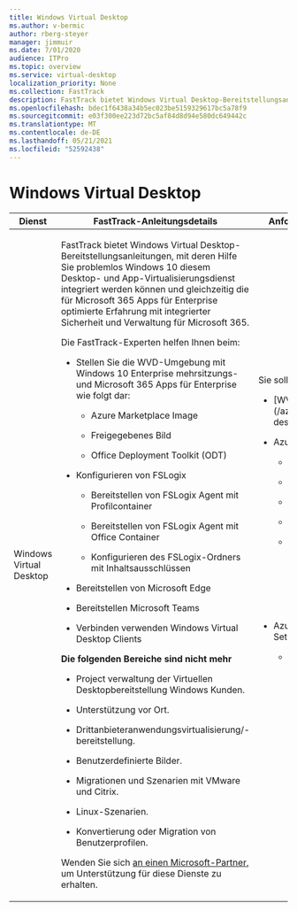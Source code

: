 ```yaml
---
title: Windows Virtual Desktop
ms.author: v-bermic
author: rberg-steyer
manager: jimmuir
ms.date: 7/01/2020
audience: ITPro
ms.topic: overview
ms.service: virtual-desktop
localization_priority: None
ms.collection: FastTrack
description: FastTrack bietet Windows Virtual Desktop-Bereitstellungsanleitungen, die Ihnen beim Onboarding auf diesem Desktop helfen.
ms.openlocfilehash: bdec1f6438a34b5ec023be5159329617bc5a78f9
ms.sourcegitcommit: e03f300ee223d72bc5af84d8d94e580dc649442c
ms.translationtype: MT
ms.contentlocale: de-DE
ms.lasthandoff: 05/21/2021
ms.locfileid: "52592438"
---
```

# <a name="windows-virtual-desktop"></a>Windows Virtual Desktop

<table>
<thead>
<tr class="header">
<th><strong>Dienst</strong></th>
<th><strong>FastTrack-Anleitungsdetails</strong></th>
<th><strong>Anforderungen an die Quellumgebung</strong></th>
</tr>
</thead>
<tbody>
<tr class="odd">
<td>Windows Virtual Desktop</td>
<td><p>FastTrack bietet Windows Virtual Desktop-Bereitstellungsanleitungen, mit deren Hilfe Sie problemlos Windows 10 diesem Desktop- und App-Virtualisierungsdienst integriert werden können und gleichzeitig die für Microsoft 365 Apps für Enterprise optimierte Erfahrung mit integrierter Sicherheit und Verwaltung für Microsoft 365.</p>
<p>Die FastTrack-Experten helfen Ihnen beim:</p>
<ul>
<li><p>Stellen Sie die WVD-Umgebung mit Windows 10 Enterprise mehrsitzungs- und Microsoft 365 Apps für Enterprise wie folgt dar:</p>
<ul>
<li><p>Azure Marketplace Image</p></li>
<li><p>Freigegebenes Bild</p></li>
<li><p>Office Deployment Toolkit (ODT)</p></li>
</ul></li>
<li><p>Konfigurieren von FSLogix</p>
<ul>
<li><p>Bereitstellen von FSLogix Agent mit Profilcontainer</p></li>
<li><p>Bereitstellen von FSLogix Agent mit Office Container</p></li>
<li><p>Konfigurieren des FSLogix-Ordners mit Inhaltsausschlüssen</p></li>
</ul></li>
<li><p>Bereitstellen von Microsoft Edge</p></li>
<li><p>Bereitstellen Microsoft Teams</p></li>
<li><p>Verbinden verwenden Windows Virtual Desktop Clients</p></li>
</ul>
<p><strong>Die folgenden Bereiche sind nicht mehr</strong></p>
<ul>
<li><p>Project verwaltung der Virtuellen Desktopbereitstellung Windows Kunden.</p></li>
<li><p>Unterstützung vor Ort.</p></li>
<li><p>Drittanbieteranwendungsvirtualisierung/-bereitstellung.</p></li>
<li><p>Benutzerdefinierte Bilder.</p></li>
<li><p>Migrationen und Szenarien mit VMware und Citrix.</p></li>
<li><p>Linux-Szenarien.</p></li>
<li><p>Konvertierung oder Migration von Benutzerprofilen.</p></li>
</ul>
<p>Wenden Sie sich <a href="https://go.microsoft.com/fwlink/?linkid=2080150">an einen Microsoft-Partner,</a> um Unterstützung für diese Dienste zu erhalten.</p></td>
<td><p>Sie sollten bereits über Folgendes verfügen:</p>
<ul>
<li><p>[WVD-Lizenzierungsanforderungen](/azure/virtual-desktop/overview#requirements)</p></li>
<li><p>Azure Networking:</p>
<ul>
<li><p>Subnetze für die &amp; VNET-Erstellung</p></li>
<li><p>Firewall/Netzwerksicherheitsgruppen</p></li>
<li><p>VPN /ExpressRoute</p></li>
<li><p>Routing von lokal zu Azure</p></li>
<li><p>Firewallregeln zum Zulassen der Konnektivität mit WVD</p>
<ul>
<li><p>[Dokumentreferenz](/azure/virtual-desktop/overview#supported-remote-desktop-clients)</p></li>
</ul></li>
</ul></li>
<li><p>Azure Active Directory Allgemeines Setup</p>
<ul>
<li><p>Identitätsstrategie <strong>(Wählen Sie NUR 1 der folgenden 3 Optionen aus)</strong></p>
<ul>
<li><p>Active Directory mit Azure AD Verbinden in Azure</p></li>
<li><p>Active Directory mit Azure AD Verbinden Lokal über VPN /ER</p></li>
<li><p>Active Directory Domain Services</p></li>
</ul></li>
</ul></li>
</ul></td>
</tr>
</tbody>
</table>
